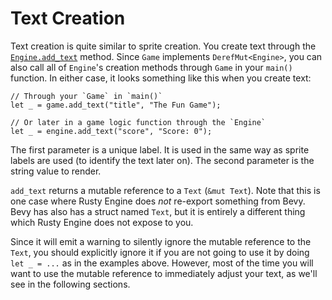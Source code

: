 # Text Creation

Text creation is quite similar to sprite creation. You create text through the [`Engine.add_text`](400-engine.md) method.  Since `Game` implements `DerefMut<Engine>`, you can also call all of `Engine`'s creation methods through `Game` in your `main()` function. In either case, it looks something like this when you create text:

```rust,ignored
// Through your `Game` in `main()`
let _ = game.add_text("title", "The Fun Game");

// Or later in a game logic function through the `Engine`
let _ = engine.add_text("score", "Score: 0");
```

The first parameter is a unique label. It is used in the same way as sprite labels are used (to identify the text later on). The second parameter is the string value to render.

`add_text` returns a mutable reference to a `Text` (`&mut Text`). Note that this is one case where Rusty Engine does _not_ re-export something from Bevy. Bevy has also has a struct named `Text`, but it is entirely a different thing which Rusty Engine does not expose to you.

Since it will emit a warning to silently ignore the mutable reference to the `Text`, you should explicitly ignore it if you are not going to use it by doing `let _ = ...` as in the examples above. However, most of the time you will want to use the mutable reference to immediately adjust your text, as we'll see in the following sections.

